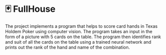 # 🃏 FullHouse

The project implements a program that helps to score card hands in Texas Holdem Poker using computer vision. The program takes an input in the form of a picture with 5 cards on the table. The program then identifies rank and suit of all the cards on the table using a trained neural network and prints out the rank of the hand and name of the combination.
